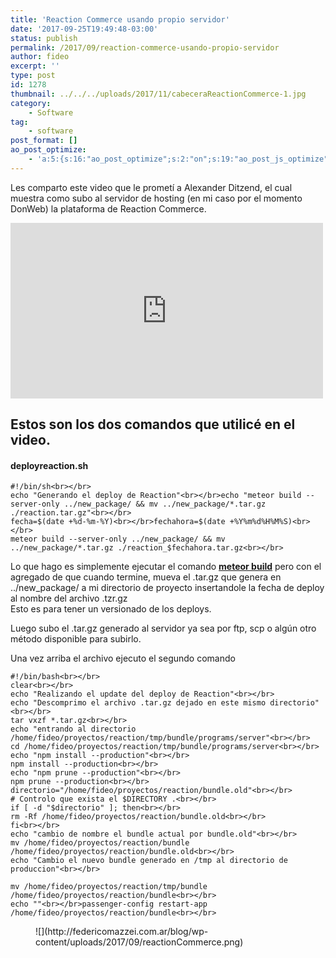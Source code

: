 ```yaml
---
title: 'Reaction Commerce usando propio servidor'
date: '2017-09-25T19:49:48-03:00'
status: publish
permalink: /2017/09/reaction-commerce-usando-propio-servidor
author: fideo
excerpt: ''
type: post
id: 1278
thumbnail: ../../../uploads/2017/11/cabeceraReactionCommerce-1.jpg
category:
    - Software
tag:
    - software
post_format: []
ao_post_optimize:
    - 'a:5:{s:16:"ao_post_optimize";s:2:"on";s:19:"ao_post_js_optimize";s:2:"on";s:20:"ao_post_css_optimize";s:2:"on";s:12:"ao_post_ccss";s:2:"on";s:16:"ao_post_lazyload";s:2:"on";}'
---
```

Les comparto este video que le prometí a Alexander Ditzend, el cual muestra como subo al servidor de hosting (en mi caso por el momento DonWeb) la plataforma de Reaction Commerce.

<iframe allow="accelerometer; autoplay; clipboard-write; encrypted-media; gyroscope; picture-in-picture; web-share" allowfullscreen="" frameborder="0" height="281" loading="lazy" referrerpolicy="strict-origin-when-cross-origin" src="https://www.youtube.com/embed/du7gkeJniu8?feature=oembed" title="Reaction Commerce corriendo en servidor propio" width="500"></iframe>

Estos son los dos comandos que utilicé en el video.
---------------------------------------------------

#### deployreaction.sh

```
#!/bin/sh<br></br>
echo "Generando el deploy de Reaction"<br></br>echo "meteor build --server-only ../new_package/ && mv ../new_package/*.tar.gz ./reaction.tar.gz"<br></br>
fecha=$(date +%d-%m-%Y)<br></br>fechahora=$(date +%Y%m%d%H%M%S)<br></br>
meteor build --server-only ../new_package/ && mv ../new_package/*.tar.gz ./reaction_$fechahora.tar.gz<br></br>
```

Lo que hago es simplemente ejecutar el comando [**meteor build**](https://guide.meteor.com/deployment.html#custom-deployment) pero con el agregado de que cuando termine, mueva el .tar.gz que genera en ../new\_package/ a mi directorio de proyecto insertandole la fecha de deploy al nombre del archivo .tzr.gz  
Esto es para tener un versionado de los deploys.

Luego subo el .tar.gz generado al servidor ya sea por ftp, scp o algún otro método disponible para subirlo.

Una vez arriba el archivo ejecuto el segundo comando

```
#!/bin/bash<br></br>
clear<br></br>
echo "Realizando el update del deploy de Reaction"<br></br>
echo "Descomprimo el archivo .tar.gz dejado en este mismo directorio"<br></br>
tar vxzf *.tar.gz<br></br>
echo "entrando al directorio /home/fideo/proyectos/reaction/tmp/bundle/programs/server"<br></br>
cd /home/fideo/proyectos/reaction/tmp/bundle/programs/server<br></br>
echo "npm install --production"<br></br>
npm install --production<br></br>
echo "npm prune --production"<br></br>
npm prune --production<br></br>
directorio="/home/fideo/proyectos/reaction/bundle.old"<br></br>
# Controlo que exista el $DIRECTORY .<br></br>
if [ -d "$directorio" ]; then<br></br>
rm -Rf /home/fideo/proyectos/reaction/bundle.old<br></br>
fi<br></br>
echo "cambio de nombre el bundle actual por bundle.old"<br></br>
mv /home/fideo/proyectos/reaction/bundle /home/fideo/proyectos/reaction/bundle.old<br></br>
echo "Cambio el nuevo bundle generado en /tmp al directorio de produccion"<br></br>

mv /home/fideo/proyectos/reaction/tmp/bundle /home/fideo/proyectos/reaction/bundle<br></br>
echo ""<br></br>passenger-config restart-app /home/fideo/proyectos/reaction/bundle<br></br>
```

<figure class="wp-block-image size-large">![](http://federicomazzei.com.ar/blog/wp-content/uploads/2017/09/reactionCommerce.png)</figure>